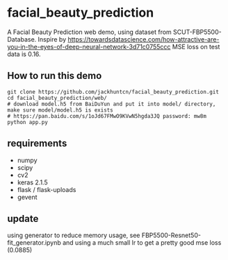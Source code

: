 # facial_beauty_prediction

A Facial Beauty Prediction web demo, using dataset from SCUT-FBP5500-Database.
Inspire by https://towardsdatascience.com/how-attractive-are-you-in-the-eyes-of-deep-neural-network-3d71c0755ccc
MSE loss on test data is 0.16.

## How to run this demo

```
git clone https://github.com/jackhuntcn/facial_beauty_prediction.git
cd facial_beauty_prediction/web/
# download model.h5 from BaiDuYun and put it into model/ directory, make sure model/model.h5 is exists
# https://pan.baidu.com/s/1oJd67FMwO9KVwN5hgda3JQ password: mw8m
python app.py
```

## requirements

* numpy
* scipy
* cv2
* keras 2.1.5
* flask / flask-uploads
* gevent

## update

using generator to reduce memory usage, see FBP5500-Resnet50-fit_generator.ipynb
and using a much small lr to get a pretty good mse loss (0.0885)
